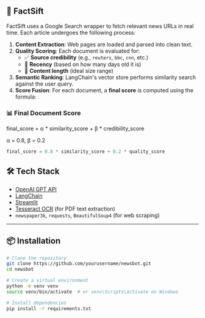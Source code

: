 ## 📡 FactSift

FactSift uses a Google Search wrapper to fetch relevant news URLs in real time. Each article undergoes the following process:

1. **Content Extraction**: Web pages are loaded and parsed into clean text.
2. **Quality Scoring**: Each document is evaluated for:
   - ✅ **Source credibility** (e.g., `reuters`, `bbc`, `cnn`, etc.)
   - 📅 **Recency** (based on how many days old it is)
   - 🧾 **Content length** (ideal size range)
3. **Semantic Ranking**: LangChain's vector store performs similarity search against the user query.
4. **Score Fusion**: For each document, a **final score** is computed using the formula:

### 📊 Final Document Score

final_score = α * similarity_score + β * credibility_score

α = 0.8, β = 0.2

```python
final_score = 0.8 * similarity_score + 0.2 * quality_score
```

## 🛠 Tech Stack

- [OpenAI GPT API](https://platform.openai.com/)
- [LangChain](https://www.langchain.com/)
- [Streamlit](https://streamlit.io/)
- [Tesseract OCR](https://github.com/tesseract-ocr/tesseract) (for PDF text extraction)
- `newspaper3k`, `requests`, `BeautifulSoup4` (for web scraping)

---

## 📦 Installation

```bash
# Clone the repository
git clone https://github.com/yourusername/newsbot.git
cd newsbot

# Create a virtual environment
python -m venv venv
source venv/bin/activate  # or venv\Scripts\activate on Windows

# Install dependencies
pip install -r requirements.txt
